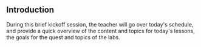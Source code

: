 <!-- Daily KO -->

## Introduction

During this brief kickoff session, the teacher will go over today's schedule, and provide a quick overview of the content and topics for today's lessons, the goals for the quest and topics of the labs.

<br>